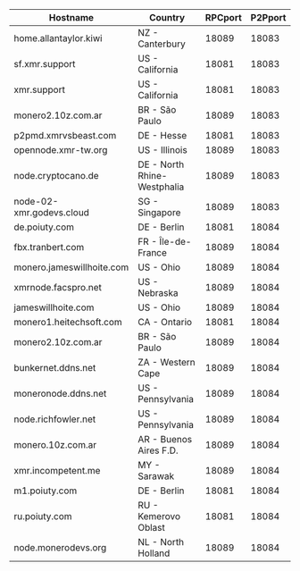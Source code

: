 Hostname | Country | RPCport | P2Pport
--- | --- | --- | ---
home.allantaylor.kiwi | NZ - Canterbury | 18089 | 18083
sf.xmr.support | US - California | 18081 | 18083
xmr.support | US - California | 18081 | 18083
monero2.10z.com.ar | BR - São Paulo | 18089 | 18083
p2pmd.xmrvsbeast.com | DE - Hesse | 18081 | 18083
opennode.xmr-tw.org | US - Illinois | 18089 | 18083
node.cryptocano.de | DE - North Rhine-Westphalia | 18089 | 18083
node-02-xmr.godevs.cloud | SG - Singapore | 18089 | 18083
de.poiuty.com | DE - Berlin | 18081 | 18084
fbx.tranbert.com | FR - Île-de-France | 18089 | 18084
monero.jameswillhoite.com | US - Ohio | 18089 | 18084
xmrnode.facspro.net | US - Nebraska | 18089 | 18084
jameswillhoite.com | US - Ohio | 18089 | 18084
monero1.heitechsoft.com | CA - Ontario | 18081 | 18084
monero2.10z.com.ar | BR - São Paulo | 18089 | 18084
bunkernet.ddns.net | ZA - Western Cape | 18089 | 18084
moneronode.ddns.net | US - Pennsylvania | 18089 | 18084
node.richfowler.net | US - Pennsylvania | 18089 | 18084
monero.10z.com.ar | AR - Buenos Aires F.D. | 18089 | 18084
xmr.incompetent.me | MY - Sarawak | 18089 | 18084
m1.poiuty.com | DE - Berlin | 18081 | 18084
ru.poiuty.com | RU - Kemerovo Oblast | 18081 | 18084
node.monerodevs.org | NL - North Holland | 18089 | 18084
